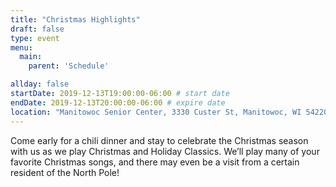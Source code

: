 ```yaml
---
title: "Christmas Highlights"
draft: false
type: event
menu: 
  main:
    parent: 'Schedule'

allday: false
startDate: 2019-12-13T19:00:00-06:00 # start date
endDate: 2019-12-13T20:00:00-06:00 # expire date
location: "Manitowoc Senior Center, 3330 Custer St, Manitowoc, WI 54220, USA"
---
```

Come early for a chili dinner and stay to celebrate the Christmas season with us as we play Christmas and Holiday Classics. We’ll play many of your favorite Christmas songs, and there may even be a visit from a certain resident of the North Pole!
